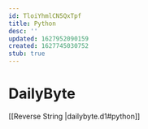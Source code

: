 ```yaml
---
id: TloiYhmlCN5QxTpf
title: Python
desc: ''
updated: 1627952090159
created: 1627745030752
stub: true
---
```


# DailyByte
[[Reverse String |dailybyte.d1#python]]

